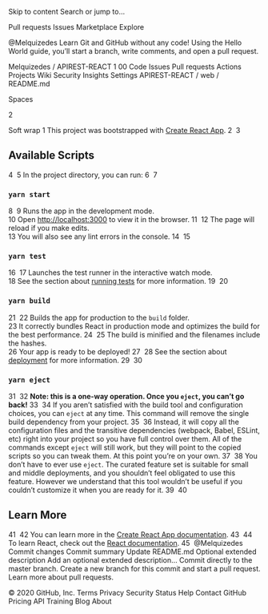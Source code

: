 Skip to content
Search or jump to…

Pull requests
Issues
Marketplace
Explore
 
@Melquizedes 
Learn Git and GitHub without any code!
Using the Hello World guide, you’ll start a branch, write comments, and open a pull request.


Melquizedes
/
APIREST-REACT
1
00
Code
Issues
Pull requests
Actions
Projects
Wiki
Security
Insights
Settings
APIREST-REACT
/
web
/
README.md
 

Spaces

2

Soft wrap
1
This project was bootstrapped with [Create React App](https://github.com/facebook/create-react-app).
2
​
3
## Available Scripts
4
​
5
In the project directory, you can run:
6
​
7
### `yarn start`
8
​
9
Runs the app in the development mode.<br />
10
Open [http://localhost:3000](http://localhost:3000) to view it in the browser.
11
​
12
The page will reload if you make edits.<br />
13
You will also see any lint errors in the console.
14
​
15
### `yarn test`
16
​
17
Launches the test runner in the interactive watch mode.<br />
18
See the section about [running tests](https://facebook.github.io/create-react-app/docs/running-tests) for more information.
19
​
20
### `yarn build`
21
​
22
Builds the app for production to the `build` folder.<br />
23
It correctly bundles React in production mode and optimizes the build for the best performance.
24
​
25
The build is minified and the filenames include the hashes.<br />
26
Your app is ready to be deployed!
27
​
28
See the section about [deployment](https://facebook.github.io/create-react-app/docs/deployment) for more information.
29
​
30
### `yarn eject`
31
​
32
**Note: this is a one-way operation. Once you `eject`, you can’t go back!**
33
​
34
If you aren’t satisfied with the build tool and configuration choices, you can `eject` at any time. This command will remove the single build dependency from your project.
35
​
36
Instead, it will copy all the configuration files and the transitive dependencies (webpack, Babel, ESLint, etc) right into your project so you have full control over them. All of the commands except `eject` will still work, but they will point to the copied scripts so you can tweak them. At this point you’re on your own.
37
​
38
You don’t have to ever use `eject`. The curated feature set is suitable for small and middle deployments, and you shouldn’t feel obligated to use this feature. However we understand that this tool wouldn’t be useful if you couldn’t customize it when you are ready for it.
39
​
40
## Learn More
41
​
42
You can learn more in the [Create React App documentation](https://facebook.github.io/create-react-app/docs/getting-started).
43
​
44
To learn React, check out the [React documentation](https://reactjs.org/).
45
​
@Melquizedes
Commit changes
Commit summary
Update README.md
Optional extended description
Add an optional extended description…
 Commit directly to the master branch.
 Create a new branch for this commit and start a pull request. Learn more about pull requests.
 
© 2020 GitHub, Inc.
Terms
Privacy
Security
Status
Help
Contact GitHub
Pricing
API
Training
Blog
About
